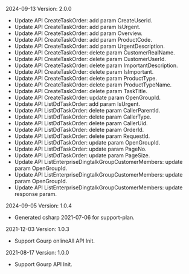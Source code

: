 2024-09-13 Version: 2.0.0
- Update API CreateTaskOrder: add param CreateUserId.
- Update API CreateTaskOrder: add param IsUrgent.
- Update API CreateTaskOrder: add param Overview.
- Update API CreateTaskOrder: add param ProductCode.
- Update API CreateTaskOrder: add param UrgentDescription.
- Update API CreateTaskOrder: delete param CustomerRealName.
- Update API CreateTaskOrder: delete param CustomerUserId.
- Update API CreateTaskOrder: delete param ImportantDescription.
- Update API CreateTaskOrder: delete param IsImportant.
- Update API CreateTaskOrder: delete param ProductType.
- Update API CreateTaskOrder: delete param ProductTypeName.
- Update API CreateTaskOrder: delete param TaskTitle.
- Update API CreateTaskOrder: update param OpenGroupId.
- Update API ListDdTaskOrder: add param IsUrgent.
- Update API ListDdTaskOrder: delete param CallerParentId.
- Update API ListDdTaskOrder: delete param CallerType.
- Update API ListDdTaskOrder: delete param CallerUid.
- Update API ListDdTaskOrder: delete param OrderId.
- Update API ListDdTaskOrder: delete param RequestId.
- Update API ListDdTaskOrder: update param OpenGroupId.
- Update API ListDdTaskOrder: update param PageNo.
- Update API ListDdTaskOrder: update param PageSize.
- Update API ListEnterpriseDingtalkGroupCustomerMembers: update param OpenGroupId.
- Update API ListEnterpriseDingtalkGroupCustomerMembers: update param OpenGroupId.
- Update API ListEnterpriseDingtalkGroupCustomerMembers: update response param.


2024-09-05 Version: 1.0.4
- Generated csharp 2021-07-06 for support-plan.

2021-12-03 Version: 1.0.3
- Support Gourp onlineAll API Init.

2021-08-17 Version: 1.0.0
- Support Gourp API Init.

